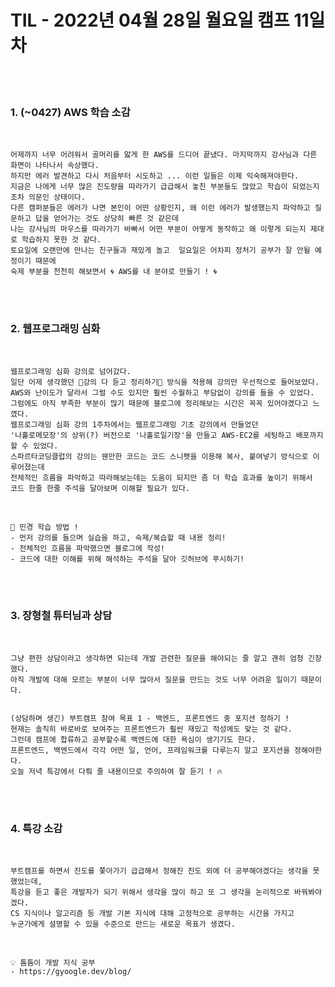 # TIL - 2022년 04월 28일 월요일 캠프 11일차
<br>
<br>

### 1. (~0427) AWS 학습 소감

<br>

    어제까지 너무 어려워서 골머리를 앓게 한 AWS를 드디어 끝냈다. 마지막까지 강사님과 다른 화면이 나타나서 속상했다.  
    하지만 에러 발견하고 다시 처음부터 시도하고 ... 이런 일들은 이제 익숙해져야한다.  
    지금은 나에게 너무 많은 진도량을 따라가기 급급해서 놓친 부분들도 많았고 학습이 되었는지조차 의문인 상태이다.  
    다른 캠퍼분들은 에러가 나면 본인이 어떤 상황인지, 왜 이런 에러가 발생했는지 파악하고 질문하고 답을 얻어가는 것도 상당히 빠른 것 같은데  
    나는 강사님의 마우스를 따라가기 바빠서 어떤 부분이 어떻게 동작하고 왜 이렇게 되는지 제대로 학습하지 못한 것 같다.  
    토요일에 오랜만에 만나는 친구들과 재밌게 놀고  일요일은 어차피 정처기 공부가 잘 안될 예정이기 때문에  
    숙제 부분을 천천히 해보면서 🌀 AWS를 내 분야로 만들기 ! 🌀

<br>
<br>

### 2. 웹프로그래밍 심화

<br>

    웹프로그래밍 심화 강의로 넘어갔다.  
    일단 어제 생각했던 🎈강의 다 듣고 정리하기🎈 방식을 적용해 강의만 우선적으로 들어보았다.  
    AWS와 난이도가 달라서 그럴 수도 있지만 훨씬 수월하고 부담없이 강의를 들을 수 있었다.  
    그럼에도 아직 부족한 부분이 많기 때문에 블로그에 정리해보는 시간은 꼭꼭 있어야겠다고 느꼈다.  
    웹프로그래밍 심화 강의 1주차에서는 웹프로그래밍 기초 강의에서 만들었던  
    '나홀로메모장'의 상위(?) 버전으로 '나홀로일기장'을 만들고 AWS-EC2를 세팅하고 배포까지 할 수 있었다.  
    스파르타코딩클럽의 강의는 웬만한 코드는 코드 스니펫을 이용해 복사, 붙여넣기 방식으로 이루어졌는데  
    전체적인 흐름을 파악하고 따라해보는데는 도움이 되지만 좀 더 학습 효과를 높이기 위해서  
    코드 한줄 한줄 주석을 달아보며 이해할 필요가 있다. 

<br>

    🎀 민경 학습 방법 !
    - 먼저 강의를 들으며 실습을 하고, 숙제/복습할 때 내용 정리! 
    - 전체적인 흐름을 파악했으면 블로그에 작성!  
    - 코드에 대한 이해를 위해 해석하는 주석을 달아 깃허브에 푸시하기!

<br>
<br>

### 3. 장형철 튜터님과 상담

<br>

    그냥 편한 상담이라고 생각하면 되는데 개발 관련한 질문을 해야되는 줄 알고 괜히 엄청 긴장했다.  
    아직 개발에 대해 모르는 부분이 너무 많아서 질문을 만드는 것도 너무 어려운 일이기 때문이다.  
    

    (상담하며 생긴) 부트캠프 참여 목표 1 - 백엔드, 프론트엔드 중 포지션 정하기 !
    현재는 솔직히 바로바로 보여주는 프론트엔드가 훨씬 재밌고 적성에도 맞는 것 같다.  
    그런데 캠프에 합류하고 공부할수록 백엔드에 대한 욕심이 생기기도 한다.  
    프론트엔드, 백엔드에서 각각 어떤 일, 언어, 프레임워크를 다루는지 알고 포지션을 정해야한다.  
    오늘 저녁 특강에서 다뤄 줄 내용이므로 주의하여 잘 듣기 ! 🔥


<br>
<br>

### 4. 특강 소감

<br>

    부트캠프를 하면서 진도를 쫓아가기 급급해서 정해진 진도 외에 더 공부해야겠다는 생각을 못했었는데,  
    특강을 듣고 좋은 개발자가 되기 위해서 생각을 많이 하고 또 그 생각을 논리적으로 바꿔봐야겠다.   
    CS 지식이나 알고리즘 등 개발 기본 지식에 대해 고정적으로 공부하는 시간을 가지고  
    누군가에게 설명할 수 있을 수준으로 만드는 새로운 목표가 생겼다.  
    
<br>

    💡 틈틈이 개발 지식 공부
    - https://gyoogle.dev/blog/

<br>
<br>
